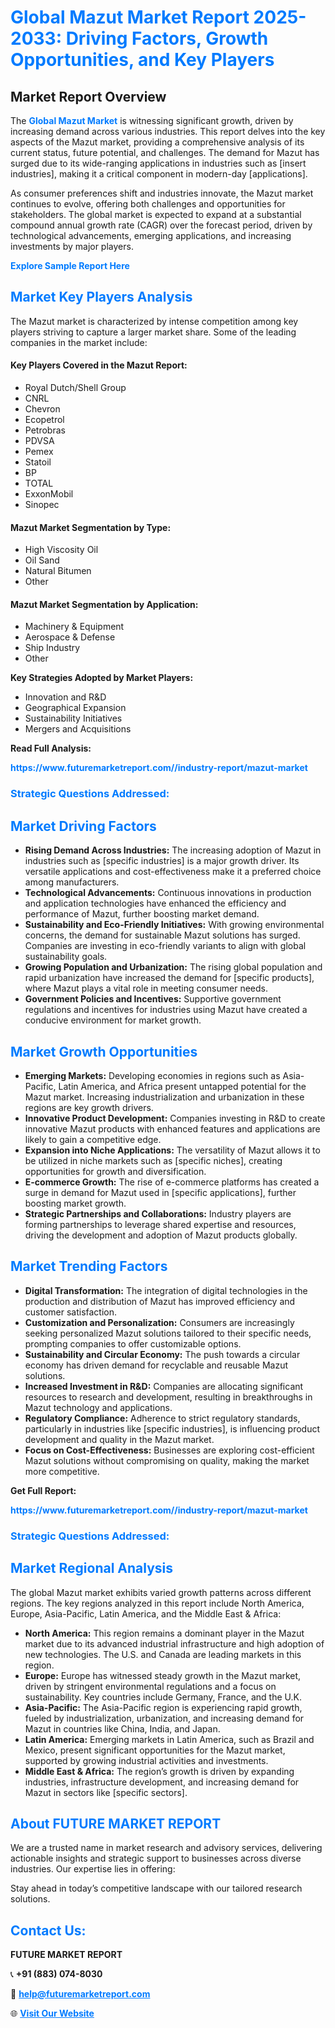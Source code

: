 <h1 style="color: #007BFF;">Global Mazut Market Report 2025-2033: Driving Factors, Growth Opportunities, and Key Players</h1>

<section id="overview">
<h2>Market Report Overview</h2>
<p>The <a href="https://www.futuremarketreport.com//industry-report/mazut-market" style="color: #007BFF; text-decoration: none;"><strong>Global Mazut Market</strong></a> is witnessing significant growth, driven by increasing demand across various industries. This report delves into the key aspects of the Mazut market, providing a comprehensive analysis of its current status, future potential, and challenges. The demand for Mazut has surged due to its wide-ranging applications in industries such as [insert industries], making it a critical component in modern-day [applications].</p>
<p>As consumer preferences shift and industries innovate, the Mazut market continues to evolve, offering both challenges and opportunities for stakeholders. The global market is expected to expand at a substantial compound annual growth rate (CAGR) over the forecast period, driven by technological advancements, emerging applications, and increasing investments by major players.</p>
</section>

<section id="overview">
<p><a href="https://www.futuremarketreport.com//request-sample/reportId=92760" style="color: #007BFF; text-decoration: none;"><strong>Explore Sample Report Here</strong></a></p>
</section>

<section id="key-players">
<h2 style="color: #007BFF;">Market Key Players Analysis</h2>
<p>The Mazut market is characterized by intense competition among key players striving to capture a larger market share. Some of the leading companies in the market include:</p>
<h4>Key Players Covered in the Mazut Report:</h4>
<ul><li>Royal Dutch/Shell Group</li><li>CNRL</li><li>Chevron</li><li>Ecopetrol</li><li>Petrobras</li><li>PDVSA</li><li>Pemex</li><li>Statoil</li><li>BP</li><li>TOTAL</li><li>ExxonMobil</li><li>Sinopec</li></ul>
<h4>Mazut Market Segmentation by Type:</h4>
<ul><li>High Viscosity Oil</li><li>Oil Sand</li><li>Natural Bitumen</li><li>Other</li></ul>

<h4>Mazut Market Segmentation by Application:</h4>
<ul><li>Machinery &amp; Equipment</li><li>Aerospace &amp; Defense</li><li>Ship Industry</li><li>Other</li></ul>
<p><strong>Key Strategies Adopted by Market Players:</strong></p>
<ul>
<li>Innovation and R&D</li>
<li>Geographical Expansion</li>
<li>Sustainability Initiatives</li>
<li>Mergers and Acquisitions</li>
</ul>
</section>

<section>
<p><strong>Read Full Analysis: </strong></p><a href="https://www.futuremarketreport.com//industry-report/mazut-market" style="color: #007BFF; text-decoration: none;"><strong>https://www.futuremarketreport.com//industry-report/mazut-market</strong></a>
<h3 style="color: #007BFF;">Strategic Questions Addressed:</h3>
</section>

<section id="driving-factors">
<h2 style="color: #007BFF;">Market Driving Factors</h2>
<ul>
<li><strong>Rising Demand Across Industries:</strong> The increasing adoption of Mazut in industries such as [specific industries] is a major growth driver. Its versatile applications and cost-effectiveness make it a preferred choice among manufacturers.</li>
<li><strong>Technological Advancements:</strong> Continuous innovations in production and application technologies have enhanced the efficiency and performance of Mazut, further boosting market demand.</li>
<li><strong>Sustainability and Eco-Friendly Initiatives:</strong> With growing environmental concerns, the demand for sustainable Mazut solutions has surged. Companies are investing in eco-friendly variants to align with global sustainability goals.</li>
<li><strong>Growing Population and Urbanization:</strong> The rising global population and rapid urbanization have increased the demand for [specific products], where Mazut plays a vital role in meeting consumer needs.</li>
<li><strong>Government Policies and Incentives:</strong> Supportive government regulations and incentives for industries using Mazut have created a conducive environment for market growth.</li>
</ul>
</section>

<section id="growth-opportunities">
<h2 style="color: #007BFF;">Market Growth Opportunities</h2>
<ul>
<li><strong>Emerging Markets:</strong> Developing economies in regions such as Asia-Pacific, Latin America, and Africa present untapped potential for the Mazut market. Increasing industrialization and urbanization in these regions are key growth drivers.</li>
<li><strong>Innovative Product Development:</strong> Companies investing in R&D to create innovative Mazut products with enhanced features and applications are likely to gain a competitive edge.</li>
<li><strong>Expansion into Niche Applications:</strong> The versatility of Mazut allows it to be utilized in niche markets such as [specific niches], creating opportunities for growth and diversification.</li>
<li><strong>E-commerce Growth:</strong> The rise of e-commerce platforms has created a surge in demand for Mazut used in [specific applications], further boosting market growth.</li>
<li><strong>Strategic Partnerships and Collaborations:</strong> Industry players are forming partnerships to leverage shared expertise and resources, driving the development and adoption of Mazut products globally.</li>
</ul>
</section>

<section id="trending-factors">
<h2 style="color: #007BFF;">Market Trending Factors</h2>
<ul>
<li><strong>Digital Transformation:</strong> The integration of digital technologies in the production and distribution of Mazut has improved efficiency and customer satisfaction.</li>
<li><strong>Customization and Personalization:</strong> Consumers are increasingly seeking personalized Mazut solutions tailored to their specific needs, prompting companies to offer customizable options.</li>
<li><strong>Sustainability and Circular Economy:</strong> The push towards a circular economy has driven demand for recyclable and reusable Mazut solutions.</li>
<li><strong>Increased Investment in R&D:</strong> Companies are allocating significant resources to research and development, resulting in breakthroughs in Mazut technology and applications.</li>
<li><strong>Regulatory Compliance:</strong> Adherence to strict regulatory standards, particularly in industries like [specific industries], is influencing product development and quality in the Mazut market.</li>
<li><strong>Focus on Cost-Effectiveness:</strong> Businesses are exploring cost-efficient Mazut solutions without compromising on quality, making the market more competitive.</li>
</ul>
</section>

<section>
<p><strong>Get Full Report: </strong></p><a href="https://www.futuremarketreport.com//industry-report/mazut-market" style="color: #007BFF; text-decoration: none;"><strong>https://www.futuremarketreport.com//industry-report/mazut-market</strong></a>
<h3 style="color: #007BFF;">Strategic Questions Addressed:</h3>
</section>


<section id="regional-analysis">
<h2 style="color: #007BFF;">Market Regional Analysis</h2>
<p>The global Mazut market exhibits varied growth patterns across different regions. The key regions analyzed in this report include North America, Europe, Asia-Pacific, Latin America, and the Middle East & Africa:</p>
<ul>
<li><strong>North America:</strong> This region remains a dominant player in the Mazut market due to its advanced industrial infrastructure and high adoption of new technologies. The U.S. and Canada are leading markets in this region.</li>
<li><strong>Europe:</strong> Europe has witnessed steady growth in the Mazut market, driven by stringent environmental regulations and a focus on sustainability. Key countries include Germany, France, and the U.K.</li>
<li><strong>Asia-Pacific:</strong> The Asia-Pacific region is experiencing rapid growth, fueled by industrialization, urbanization, and increasing demand for Mazut in countries like China, India, and Japan.</li>
<li><strong>Latin America:</strong> Emerging markets in Latin America, such as Brazil and Mexico, present significant opportunities for the Mazut market, supported by growing industrial activities and investments.</li>
<li><strong>Middle East & Africa:</strong> The region’s growth is driven by expanding industries, infrastructure development, and increasing demand for Mazut in sectors like [specific sectors].</li>
</ul>
</section>

<footer>
<h2 style="color: #007BFF;">About FUTURE MARKET REPORT</h2>
<p>We are a trusted name in market research and advisory services, delivering actionable insights and strategic support to businesses across diverse industries. Our expertise lies in offering:</p>

<p>Stay ahead in today’s competitive landscape with our tailored research solutions.</p>

<h2 style="color: #007BFF;">Contact Us:</h2>
<p><strong>FUTURE MARKET REPORT</strong></p>
<p>📞 <strong>+91 (883) 074-8030</strong></p>
<p>📧 <strong><a href="mailto:help@futuremarketreport.com" style="color: #007BFF;">help@futuremarketreport.com</a></strong></p>
<p>🌐 <strong><a href="https://www.futuremarketreport.com/" style="color: #007BFF;">Visit Our Website</a></strong></p>
</footer>